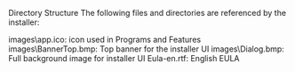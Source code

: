 Directory Structure
The following files and directories are referenced by the installer:

images\app.ico: icon used in Programs and Features
images\BannerTop.bmp: Top banner for the installer UI
images\Dialog.bmp: Full background image for installer UI
Eula-en.rtf: English EULA